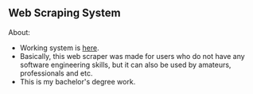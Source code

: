 ## Web Scraping System

About:

- Working system is <a href="http://wss-env-1.eba-rcd3sdkk.us-east-2.elasticbeanstalk.com/" target="_blank">here</a>.
- Basically, this web scraper was made for users who do not have any software engineering skills, but it can also be used by amateurs, professionals and etc.
- This is my bachelor's degree work.